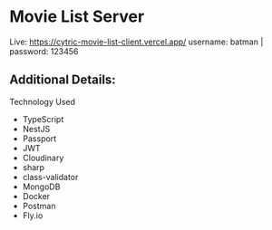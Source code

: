 # Movie List Server

Live: https://cytric-movie-list-client.vercel.app/
username: batman | password: 123456

## Additional Details:

Technology Used
- TypeScript
- NestJS
- Passport
- JWT
- Cloudinary
- sharp
- class-validator
- MongoDB
- Docker
- Postman
- Fly.io
